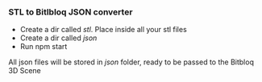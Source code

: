 ### STL to Bitlbloq JSON converter

- Create a dir called _stl_. Place inside all your stl files
- Create a dir called _json_
- Run npm start

All json files will be stored in _json_ folder, ready to be passed to the Bitbloq 3D Scene
